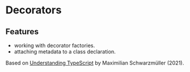 # Decorators

## Features

- working with decorator factories.
- attaching metadata to a class declaration.

Based on [Understanding TypeScript](https://www.udemy.com/course/understanding-typescript/) by Maximilian Schwarzmüller (2021).
